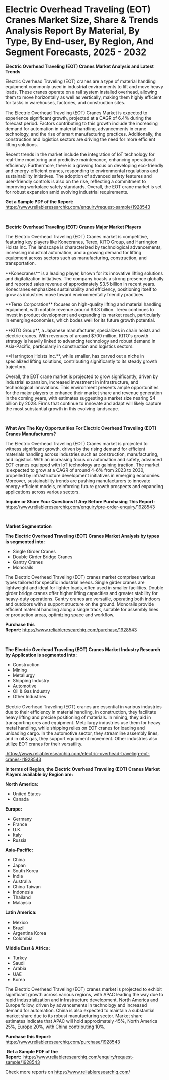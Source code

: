 <p><h1>Electric Overhead Traveling (EOT) Cranes Market Size, Share & Trends Analysis Report By Material, By Type, By End-user, By Region, And Segment Forecasts, 2025 - 2032</h1></p><p><strong>Electric Overhead Traveling (EOT) Cranes Market Analysis and Latest Trends</strong></p>
<p><p>Electric Overhead Traveling (EOT) cranes are a type of material handling equipment commonly used in industrial environments to lift and move heavy loads. These cranes operate on a rail system installed overhead, allowing them to move horizontally as well as vertically, making them highly efficient for tasks in warehouses, factories, and construction sites.</p><p>The Electric Overhead Traveling (EOT) Cranes Market is expected to experience significant growth, projected at a CAGR of 6.4% during the forecast period. Factors contributing to this growth include the increasing demand for automation in material handling, advancements in crane technology, and the rise of smart manufacturing practices. Additionally, the construction and logistics sectors are driving the need for more efficient lifting solutions.</p><p>Recent trends in the market include the integration of IoT technology for real-time monitoring and predictive maintenance, enhancing operational efficiency. Furthermore, there is a growing focus on developing eco-friendly and energy-efficient cranes, responding to environmental regulations and sustainability initiatives. The adoption of advanced safety features and user-friendly controls is also on the rise, reflecting a commitment to improving workplace safety standards. Overall, the EOT crane market is set for robust expansion amid evolving industrial requirements.</p></p>
<p><strong>Get a Sample PDF of the Report:&nbsp;</strong> <a href="https://www.reliableresearchiq.com/enquiry/request-sample/1928543?utm_campaign=123&utm_medium=2&utm_source=Github&utm_content=ia&utm_term=16012025&utm_id=electric-overhead-traveling-eot-cranes">https://www.reliableresearchiq.com/enquiry/request-sample/1928543</a></p>
<p>&nbsp;</p>
<p><strong>Electric Overhead Traveling (EOT) Cranes Major Market Players</strong></p>
<p><p>The Electric Overhead Traveling (EOT) Cranes market is competitive, featuring key players like Konecranes, Terex, KITO Group, and Harrington Hoists Inc. The landscape is characterized by technological advancements, increasing industrial automation, and a growing demand for lifting equipment across sectors such as manufacturing, construction, and transportation.</p><p>**Konecranes** is a leading player, known for its innovative lifting solutions and digitalization initiatives. The company boasts a strong presence globally and reported sales revenue of approximately $3.5 billion in recent years. Konecranes emphasizes sustainability and efficiency, positioning itself to grow as industries move toward environmentally friendly practices.</p><p>**Terex Corporation** focuses on high-quality lifting and material handling equipment, with notable revenue around $3.3 billion. Terex continues to invest in product development and expanding its market reach, particularly in emerging economies, which bodes well for its future growth potential.</p><p>**KITO Group**, a Japanese manufacturer, specializes in chain hoists and electric cranes. With revenues of around $700 million, KITO's growth strategy is heavily linked to advancing technology and robust demand in Asia-Pacific, particularly in construction and logistics sectors.</p><p>**Harrington Hoists Inc.**, while smaller, has carved out a niche in specialized lifting solutions, contributing significantly to its steady growth trajectory. </p><p>Overall, the EOT crane market is projected to grow significantly, driven by industrial expansion, increased investment in infrastructure, and technological innovations. This environment presents ample opportunities for the major players to enhance their market share and revenue generation in the coming years, with estimates suggesting a market size nearing $4 billion by 2028. Firms that continue to innovate and adapt will likely capture the most substantial growth in this evolving landscape.</p></p>
<p>&nbsp;</p>
<p><strong>What Are The Key Opportunities For Electric Overhead Traveling (EOT) Cranes Manufacturers?</strong></p>
<p><p>The Electric Overhead Traveling (EOT) Cranes market is projected to witness significant growth, driven by the rising demand for efficient materials handling across industries such as construction, manufacturing, and logistics. With an increasing focus on automation and safety, advanced EOT cranes equipped with IoT technology are gaining traction. The market is expected to grow at a CAGR of around 4-6% from 2023 to 2030, propelled by infrastructure development initiatives in emerging economies. Moreover, sustainability trends are pushing manufacturers to innovate energy-efficient models, reinforcing future growth prospects and expanding applications across various sectors.</p></p>
<p><strong>Inquire or Share Your Questions If Any Before Purchasing This Report:</strong> <a href="https://www.reliableresearchiq.com/enquiry/pre-order-enquiry/1928543?utm_campaign=123&utm_medium=2&utm_source=Github&utm_content=ia&utm_term=16012025&utm_id=electric-overhead-traveling-eot-cranes">https://www.reliableresearchiq.com/enquiry/pre-order-enquiry/1928543</a></p>
<p>&nbsp;</p>
<p><strong>Market Segmentation</strong></p>
<p><strong>The Electric Overhead Traveling (EOT) Cranes Market Analysis by types is segmented into:</strong></p>
<p><ul><li>Single Girder Cranes</li><li>Double Girder Bridge Cranes</li><li>Gantry Cranes</li><li>Monorails</li></ul></p>
<p><p>The Electric Overhead Traveling (EOT) cranes market comprises various types tailored for specific industrial needs. Single girder cranes are lightweight and ideal for lighter loads, often used in smaller facilities. Double girder bridge cranes offer higher lifting capacities and greater stability for heavy-duty operations. Gantry cranes are versatile, operating both indoors and outdoors with a support structure on the ground. Monorails provide efficient material handling along a single track, suitable for assembly lines or production areas, optimizing space and workflow.</p></p>
<p><strong>Purchase this Report:&nbsp;</strong><a href="https://www.reliableresearchiq.com/purchase/1928543?utm_campaign=123&utm_medium=2&utm_source=Github&utm_content=ia&utm_term=16012025&utm_id=electric-overhead-traveling-eot-cranes">https://www.reliableresearchiq.com/purchase/1928543</a></p>
<p>&nbsp;</p>
<p><strong>The Electric Overhead Traveling (EOT) Cranes Market Industry Research by Application is segmented into:</strong></p>
<p><ul><li>Construction</li><li>Mining</li><li>Metallurgy</li><li>Shipping Industry</li><li>Automotive</li><li>Oil & Gas Industry</li><li>Other Industries</li></ul></p>
<p><p>Electric Overhead Traveling (EOT) cranes are essential in various industries due to their efficiency in material handling. In construction, they facilitate heavy lifting and precise positioning of materials. In mining, they aid in transporting ores and equipment. Metallurgy industries use them for heavy metal handling, while shipping relies on EOT cranes for loading and unloading cargo. In the automotive sector, they streamline assembly lines, and in oil & gas, they support equipment movement. Other industries also utilize EOT cranes for their versatility.</p></p>
<p><a href="https://www.reliableresearchiq.com/electric-overhead-traveling-eot-cranes-r1928543?utm_campaign=123&utm_medium=2&utm_source=Github&utm_content=ia&utm_term=16012025&utm_id=electric-overhead-traveling-eot-cranes">&nbsp;https://www.reliableresearchiq.com/electric-overhead-traveling-eot-cranes-r1928543</a></p>
<p><strong>In terms of Region, the Electric Overhead Traveling (EOT) Cranes Market Players available by Region are:</strong></p>
<p>
    <p> <strong> North America: </strong>
        <ul>
            <li>United States</li>
            <li>Canada</li>
        </ul>
        </p> 
    <p> <strong> Europe: </strong>
        <ul>
            <li>Germany</li>
            <li>France</li>
            <li>U.K.</li>
            <li>Italy</li>
            <li>Russia</li>
        </ul>
        </p> 
    <p> <strong> Asia-Pacific: </strong>
        <ul>
            <li>China</li>
            <li>Japan</li>
            <li>South Korea</li>
            <li>India</li>
            <li>Australia</li>
            <li>China Taiwan</li>
            <li>Indonesia</li>
            <li>Thailand</li>
            <li>Malaysia</li>
        </ul>
        </p> 
    <p> <strong> Latin America: </strong>
        <ul>
            <li>Mexico</li>
            <li>Brazil</li>
            <li>Argentina Korea</li>
            <li>Colombia</li>
        </ul>
        </p> 
    <p> <strong> Middle East & Africa: </strong>
        <ul>
            <li>Turkey</li>
            <li>Saudi</li>
            <li>Arabia</li>
            <li>UAE</li>
            <li>Korea</li>
        </ul>
    </p>
    </p>
<p><p>The Electric Overhead Traveling (EOT) cranes market is projected to exhibit significant growth across various regions, with APAC leading the way due to rapid industrialization and infrastructure development. North America and Europe follow, driven by advancements in technology and increased demand for automation. China is also expected to maintain a substantial market share due to its robust manufacturing sector. Market share estimates indicate that APAC will hold approximately 45%, North America 25%, Europe 20%, with China contributing 10%.</p></p>
<p><strong>Purchase this Report: </strong><a href="https://www.reliableresearchiq.com/purchase/1928543?utm_campaign=123&utm_medium=2&utm_source=Github&utm_content=ia&utm_term=16012025&utm_id=electric-overhead-traveling-eot-cranes">https://www.reliableresearchiq.com/purchase/1928543</a></p>
<p>&nbsp;<strong>Get a Sample PDF of the Report:&nbsp;&nbsp;</strong><a href="https://www.reliableresearchiq.com/enquiry/request-sample/1928543?utm_campaign=123&utm_medium=2&utm_source=Github&utm_content=ia&utm_term=16012025&utm_id=electric-overhead-traveling-eot-cranes">https://www.reliableresearchiq.com/enquiry/request-sample/1928543</a></p>
<p><strong></strong></p>
<p>Check more reports on <a href="https://www.reliableresearchiq.com/?utm_campaign=123&utm_medium=2&utm_source=Github&utm_content=ia&utm_term=16012025&utm_id=electric-overhead-traveling-eot-cranes">https://www.reliableresearchiq.com/</a></p>